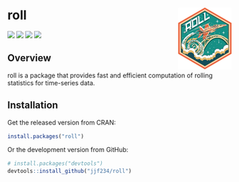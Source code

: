# roll <img src = "logo.png" align = "right" width = "120">

[![](https://api.travis-ci.org/jjf234/roll.svg)](https://travis-ci.org/jjf234/roll) [![](https://www.r-pkg.org/badges/version/roll)](https://cran.r-project.org/package=roll) [![](https://codecov.io/gh/jjf234/roll/graph/badge.svg)](https://codecov.io/github/jjf234/roll)
[![](https://cranlogs.r-pkg.org/badges/roll?color=brightgreen)](https://www.r-pkg.org/pkg/roll)

## Overview

roll is a package that provides fast and efficient computation of rolling statistics for time-series data.

## Installation

Get the released version from CRAN:

```R
install.packages("roll")
```

Or the development version from GitHub:

```R
# install.packages("devtools")
devtools::install_github("jjf234/roll")
```